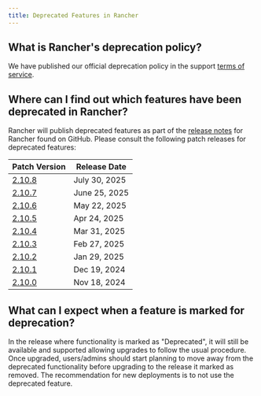 ```yaml
---
title: Deprecated Features in Rancher
---
```


<head>
  <link rel="canonical" href="https://ranchermanager.docs.rancher.com/faq/deprecated-features"/>
</head>

## What is Rancher's deprecation policy?

We have published our official deprecation policy in the support [terms of service](https://rancher.com/support-maintenance-terms).

## Where can I find out which features have been deprecated in Rancher?

Rancher will publish deprecated features as part of the [release notes](https://github.com/rancher/rancher/releases) for Rancher found on GitHub. Please consult the following patch releases for deprecated features:

| Patch Version |  Release Date |
|---------------|---------------|
| [2.10.8](https://github.com/rancher/rancher/releases/tag/v2.10.8) | July 30, 2025 |
| [2.10.7](https://github.com/rancher/rancher/releases/tag/v2.10.7) | June 25, 2025 |
| [2.10.6](https://github.com/rancher/rancher/releases/tag/v2.10.6) | May 22, 2025 |
| [2.10.5](https://github.com/rancher/rancher/releases/tag/v2.10.5) | Apr 24, 2025 |
| [2.10.4](https://github.com/rancher/rancher/releases/tag/v2.10.4) | Mar 31, 2025 |
| [2.10.3](https://github.com/rancher/rancher/releases/tag/v2.10.3) | Feb 27, 2025 |
| [2.10.2](https://github.com/rancher/rancher/releases/tag/v2.10.2) | Jan 29, 2025 |
| [2.10.1](https://github.com/rancher/rancher/releases/tag/v2.10.1) | Dec 19, 2024 |
| [2.10.0](https://github.com/rancher/rancher/releases/tag/v2.10.0) | Nov 18, 2024 |

## What can I expect when a feature is marked for deprecation?

In the release where functionality is marked as "Deprecated", it will still be available and supported allowing upgrades to follow the usual procedure. Once upgraded, users/admins should start planning to move away from the deprecated functionality before upgrading to the release it marked as removed. The recommendation for new deployments is to not use the deprecated feature.